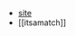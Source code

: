 
- [site](https://www.stichtingrpo.nl/een-nieuw-code-ai-ethiek-in-de-journalistiek/#blokkenschema)
- [[itsamatch]]



